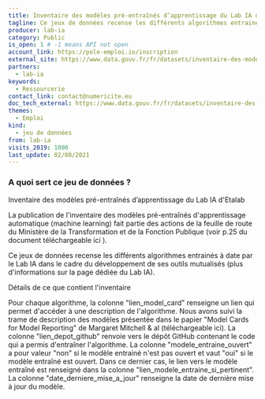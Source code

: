 ```yaml
---
title: Inventaire des modèles pré-entraînés d’apprentissage du Lab IA d'Etalab
tagline: Ce jeux de données recense les différents algorithmes entrainés à date par le Lab IA dans le cadre du développement de ses outils mutualisés
producer: lab-ia
category: Public
is_open: 1 # -1 means API not open
account_link: https://pole-emploi.io/inscription
external_site: https://www.data.gouv.fr/fr/datasets/inventaire-des-modeles-pre-entraines-dapprentissage-du-lab-ia-detalab/
partners:
  - lab-ia
keywords:
  - Ressourcerie
contact_link: contact@numericite.eu
doc_tech_external: https://www.data.gouv.fr/fr/datasets/inventaire-des-modeles-pre-entraines-dapprentissage-du-lab-ia-detalab/
themes:
  - Emploi
kind:
  - jeu de données
from: lab-ia
visits_2019: 1000
last_update: 02/08/2021
---
```


### A quoi sert ce jeu de données ?

Inventaire des modèles pré-entraînés d’apprentissage du Lab IA d'Etalab

La publication de l'inventaire des modèles pré-entraînés d'apprentissage automatique (machine learning) fait partie des actions de la feuille de route du Ministère de la Transformation et de la Fonction Publique (voir p.25 du document téléchargeable ici ).

Ce jeux de données recense les différents algorithmes entrainés à date par le Lab IA dans le cadre du développement de ses outils mutualisés (plus d'informations sur la page dédiée du Lab IA).

Détails de ce que contient l'inventaire

Pour chaque algorithme, la colonne "lien_model_card" renseigne un lien qui permet d'accéder à une description de l'algorithme. Nous avons suivi la trame de description des modèles présentée dans le papier "Model Cards for Model Reporting" de Margaret Mitchell & al (téléchargeable ici).
La colonne "lien_depot_github" renvoie vers le dépôt GitHub contenant le code qui a permis d'entraîner l'algorithme. La colonne "modele_entraine_ouvert" a pour valeur "non" si le modèle entrainé n'est pas ouvert et vaut "oui" si le modèle entraîné est ouvert. Dans ce dernier cas, le lien vers le modèle entraîné est renseigné dans la colonne "lien_modele_entraine_si_pertinent". La colonne "date_derniere_mise_a_jour" renseigne la date de dernière mise à jour du modèle.
